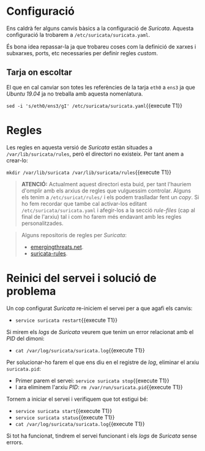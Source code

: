 # Configuració
Ens caldrà fer alguns canvis bàsics a la configuració de *Suricata*.  Aquesta configuració la trobarem a `/etc/suricata/suricata.yaml`.

És bona idea repassar-la ja que trobareu coses com la definició de xarxes i subxarxes, ports, etc necessaries per definir regles *custom*.

## Tarja on escoltar
El que en cal canviar son totes les referències de la tarja `eth0` a `ens3` ja que *Ubuntu 19.04* ja no treballa amb aquesta nomenlatura.

`sed -i 's/eth0/ens3/gI' /etc/suricata/suricata.yaml`{{execute T1}}

# Regles
Les regles en aquesta versió de *Suricata* estàn situades a `/var/lib/suricata/rules`, però el directori no existeix.  Per tant anem a crear-lo:

`mkdir /var/lib/suricata /var/lib/suricata/rules`{{execute T1}}

> **ATENCIÓ:** Actualment aquest directori esta buid, per tant l'hauriem d'omplir amb els arxius de regles que vulguessim controlar.  Alguns els tenim a `/etc/suricat/rules/` i els podem traslladar fent un *copy*.  Si ho fem recordar que tambe cal activar-los editant `/etc/suricata/suricata.yaml` i afegir-los a la secció *rule-files* (cap al final de l'arxiu) tal i com ho farem més endavant amb les regles personalitzades.

> Alguns repositoris de regles per *Suricata*:
> - [emergingthreats.net](https://rules.emergingthreats.net/open/suricata/rules/).
> - [suricata-rules](https://github.com/suricata-rules/suricata-rules).

# Reinici del servei i solució de problema
Un cop configurat *Suricata* re-iniciem el servei per a que agafi els canvis:
- `service suricata restart`{{execute T1}}

Si mirem els *logs* de *Suricata* veurem que tenim un error relacionat amb el *PID* del dimoni:
- `cat /var/log/suricata/suricata.log`{{execute T1}}

Per solucionar-ho farem el que ens diu en el registre de *log*, eliminar el arxiu `suricata.pid`:
- Primer parem el servei: `service suricata stop`{{execute T1}}
- I ara eliminem l'arxiu *PID*: `rm /var/run/suricata.pid`{{execute T1}}

Tornem a iniciar el servei i verifiquem que tot estigui bé:
- `service suricata start`{{execute T1}}
- `service suricata status`{{execute T1}}
- `cat /var/log/suricata/suricata.log`{{execute T1}}

Si tot ha funcionat, tindrem el servei funcionant i els *logs* de *Suricata* sense errors.
